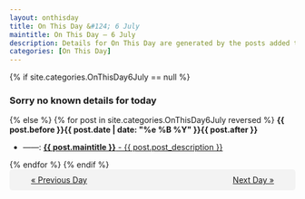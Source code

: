 ```yaml
---
layout: onthisday
title: On This Day &#124; 6 July
maintitle: On This Day — 6 July
description: Details for On This Day are generated by the posts added to the website so the content is subject to changes/updates over time.
categories: [On This Day]
---
```


{% if site.categories.OnThisDay6July == null %}
<h3>Sorry no known details for today</h3>
{% else %}
{% for post in site.categories.OnThisDay6July reversed %}
<strong>{{ post.before }}{{ post.date | date: "%e %B %Y" }}{{ post.after }}</strong>
<ul>
<li> ——: <a class="{{ post.class }}" href="{{ post.url }}"><strong>{{ post.maintitle }}</strong> - {{ post.post_description }}</a></li>
</ul>
{% endfor %}
{% endif %}

<div style="background-color: #f3f3f3; padding: 10px; border-radius: 5px; text-align: center; display: flex; justify-content: space-evenly;">
<a href="/onthisday/07/07-05">« Previous Day</a>
<span style="visibility:hidden;">[ Visit Leap Year February 29 ]</span>
<a href="/onthisday/07/07-07">Next Day »</a>
</div>
